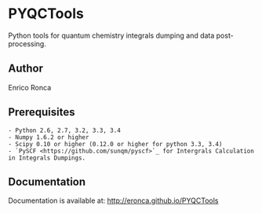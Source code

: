 PYQCTools
=====

Python tools for quantum chemistry integrals dumping and data post-processing.

Author
-------

Enrico Ronca

Prerequisites
--------------
    - Python 2.6, 2.7, 3.2, 3.3, 3.4
    - Numpy 1.6.2 or higher
    - Scipy 0.10 or higher (0.12.0 or higher for python 3.3, 3.4)
    - `PySCF <https://github.com/sunqm/pyscf>`_ for Intergrals Calculation in Integrals Dumpings.

Documentation
--------------

Documentation is available at: http://eronca.github.io/PYQCTools
